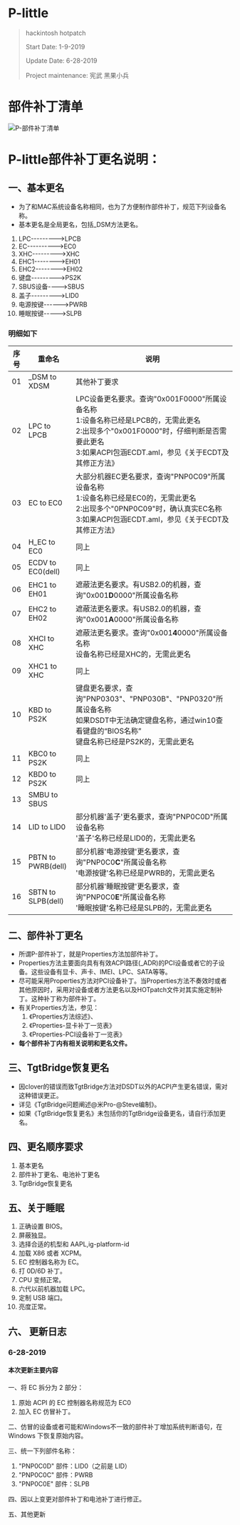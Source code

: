 # P-little

> hackintosh hotpatch
>
> Start Date: 1-9-2019
>
> Update Date: 6-28-2019
>
> Project maintenance: 宪武 黑果小兵

# 部件补丁清单

![P-部件补丁清单](部件补丁清单.png)

# P-little部件补丁更名说明：

## 一、基本更名

- 为了和MAC系统设备名称相同，也为了方便制作部件补丁，规范下列设备名称。
- 基本更名是全局更名，包括_DSM方法更名。

1. LPC--------->LPCB
2. EC---------->EC0
3. XHC--------->XHC
4. EHC1-------->EH01
5. EHC2-------->EH02
6. 键盘--------->PS2K
7. SBUS设备---->SBUS
8. 盖子--------->LID0
9. 电源按键------>PWRB
10. 睡眠按键----->SLPB

### 明细如下

| 序号 | 重命名 | 说明 |
|:----:| ------ | ---- |
|01|_DSM to XDSM|其他补丁要求|
|02|LPC to LPCB|LPC设备更名要求。查询"0x001F0000"所属设备名称<br />1:设备名称已经是LPCB的，无需此更名<br />2:出现多个"0x001F0000"时，仔细判断是否需要此更名<br />3:如果ACPI包涵ECDT.aml，参见《关于ECDT及其修正方法》|
|03|EC to EC0|大部分机器EC更名要求，查询"PNP0C09"所属设备名称<br />1:设备名称已经是EC0的，无需此更名<br />2:出现多个"0PNP0C09"时，确认真实EC名称<br />3:如果ACPI包涵ECDT.aml，参见《关于ECDT及其修正方法》|
|04|H_EC to EC0|同上|
|05|ECDV to EC0(dell)|同上|
|06|EHC1 to EH01|遮蔽法更名要求。有USB2.0的机器，查询"0x001**D**0000"所属设备名称|
|07|EHC2 to EH02|遮蔽法更名要求。有USB2.0的机器，查询"0x001**A**0000"所属设备名称|
|08|XHCI to XHC|遮蔽法更名要求。查询"0x001**4**0000"所属设备名称<br />设备名称已经是XHC的，无需此更名|
|09|XHC1 to XHC|同上|
|10|KBD to PS2K|键盘更名要求，查询"PNP0303"、"PNP030B"、"PNP0320"所属设备名称<br />如果DSDT中无法确定键盘名称，通过win10查看键盘的“BIOS名称”<br />键盘名称已经是PS2K的，无需此更名|
|11|KBC0 to PS2K|同上|
|12|KBD0 to PS2K|同上|
|13|SMBU to SBUS||多数TP机器SBUS设备更名要求<br />6代之前机器，查询"0x001F0003"所属设备名称<br />6代及以后机器，查询"0x001F0004"所属设备名称<br />设备名称已经是SBUS的，无需此更名|
|14|LID to LID0|部分机器'盖子'更名要求，查询"PNP0C0D"所属设备名称<br />'盖子'名称已经是LID0的，无需此更名|
|15|PBTN to PWRB(dell)|部分机器'电源按键'更名要求，查询"PNP0C0**C**"所属设备名称<br />'电源按键'名称已经是PWRB的，无需此更名|
|16|SBTN to SLPB(dell)|部分机器'睡眠按键'更名要求，查询"PNP0C0**E**"所属设备名称<br />'睡眠按键'名称已经是SLPB的，无需此更名|

## 二、部件补丁更名

- 所谓P-部件补丁，就是Properties方法加部件补丁。
- Properties方法主要面向具有有效ACPI路径(_ADR)的PCI设备或者它的子设备。这些设备有显卡、声卡、IMEI、LPC、SATA等等。
- 尽可能采用Properties方法对PCI设备补丁。当Properties方法不奏效时或者其他原因时，采用对设备或者方法更名以及HOTpatch文件对其实施定制补丁。这种补丁称为部件补丁。
- 有关Properties方法，参见：
  1. 《Properties方法综述》、
  2. 《Properties-显卡补丁一览表》
  3. 《Properties-PCI设备补丁一览表》
- **每个部件补丁内有相关说明和更名文件。**

## 三、TgtBridge恢复更名

- 因clover的错误而致TgtBridge方法对DSDT以外的ACPI产生更名错误，需对这种错误更正。
- 详见《TgtBridge问题阐述@米Pro-@Steve编制》。
- 如果《TgtBridge恢复更名》未包括你的TgtBridge设备更名，请自行添加更名。

## 四、更名顺序要求

1. 基本更名
2. 部件补丁更名、电池补丁更名
3. TgtBridge恢复更名

## 五、关于睡眠

1. 正确设置 BIOS。
2. 屏蔽独显。
3. 选择合适的机型和 AAPL,ig-platform-id
4. 加载 X86 或者 XCPM。
5. EC 控制器名称为 EC。
6. 打 0D/6D 补丁。
7. CPU 变频正常。
8. 六代以前机器加载 LPC。
9. 定制 USB 端口。
10. 亮度正常。

## 六、 更新日志

### 6-28-2019

#### 本次更新主要内容

一、将 EC 拆分为 2 部分：

  1. 原始 ACPI 的 EC 控制器名称规范为 EC0
  2. 加入 EC 仿冒补丁。

二、仿冒的设备或者可能和Windows不一致的部件补丁增加系统判断语句，在 Windows 下恢复原始内容。

三、统一下列部件名称：

  1. "PNP0C0D" 部件：LID0（之前是 LID）
  2. "PNP0C0C" 部件：PWRB
  3. "PNP0C0E" 部件：SLPB

四、因以上变更对部件补丁和电池补丁进行修正。

五、其他更新
